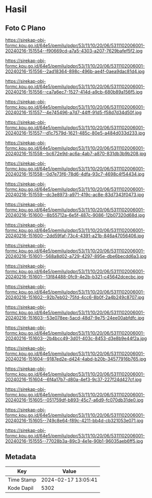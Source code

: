# Hasil

## Foto C Plano

https://sirekap-obj-formc.kpu.go.id/64e5/pemilu/pdpr/53/11/10/20/06/5311102006001-20240216-151554--f90669cd-a7a5-4303-a207-7629bafef5f2.jpg

https://sirekap-obj-formc.kpu.go.id/64e5/pemilu/pdpr/53/11/10/20/06/5311102006001-20240216-151556--2ad18364-898c-496b-ae4f-0aea9dac81d4.jpg

https://sirekap-obj-formc.kpu.go.id/64e5/pemilu/pdpr/53/11/10/20/06/5311102006001-20240216-151556--ca7a6ec7-1527-414d-a9cb-680b89a156f5.jpg

https://sirekap-obj-formc.kpu.go.id/64e5/pemilu/pdpr/53/11/10/20/06/5311102006001-20240216-151557--4e745496-a7d7-44ff-91d5-f58d7d34d50f.jpg

https://sirekap-obj-formc.kpu.go.id/64e5/pemilu/pdpr/53/11/10/20/06/5311102006001-20240216-151557--d1c7579d-1621-485c-80e5-a484d033d233.jpg

https://sirekap-obj-formc.kpu.go.id/64e5/pemilu/pdpr/53/11/10/20/06/5311102006001-20240216-151558--bc672e9d-ac6a-4ab7-a870-831db3b9b208.jpg

https://sirekap-obj-formc.kpu.go.id/64e5/pemilu/pdpr/53/11/10/20/06/5311102006001-20240216-151558--0d7e73f6-78d6-4dfa-93c7-4698c4f54434.jpg

https://sirekap-obj-formc.kpu.go.id/64e5/pemilu/pdpr/53/11/10/20/06/5311102006001-20240216-151559--dc3e8973-a971-419c-ac8e-83d7343f0473.jpg

https://sirekap-obj-formc.kpu.go.id/64e5/pemilu/pdpr/53/11/10/20/06/5311102006001-20240216-151600--8b55712a-6e5f-487c-9086-12b07320d68d.jpg

https://sirekap-obj-formc.kpu.go.id/64e5/pemilu/pdpr/53/11/10/20/06/5311102006001-20240216-151600--2dd59faf-73c4-4391-a21b-846a47056406.jpg

https://sirekap-obj-formc.kpu.go.id/64e5/pemilu/pdpr/53/11/10/20/06/5311102006001-20240216-151601--568a8d02-a729-4297-895e-dbe6becdd6a3.jpg

https://sirekap-obj-formc.kpu.go.id/64e5/pemilu/pdpr/53/11/10/20/06/5311102006001-20240216-151601--13f84488-0fc9-4e2b-b321-c45642dcecbc.jpg

https://sirekap-obj-formc.kpu.go.id/64e5/pemilu/pdpr/53/11/10/20/06/5311102006001-20240216-151602--92b7eb02-75fd-4cc6-8b0f-2a4b249c8707.jpg

https://sirekap-obj-formc.kpu.go.id/64e5/pemilu/pdpr/53/11/10/20/06/5311102006001-20240216-151603--53e078ee-5acd-48d7-9e75-24ee00abfdfc.jpg

https://sirekap-obj-formc.kpu.go.id/64e5/pemilu/pdpr/53/11/10/20/06/5311102006001-20240216-151603--2b4bcc49-3d01-403c-8453-d3e8b9e44f2a.jpg

https://sirekap-obj-formc.kpu.go.id/64e5/pemilu/pdpr/53/11/10/20/06/5311102006001-20240216-151604--9187ed2e-d424-4abd-b20b-34577916b765.jpg

https://sirekap-obj-formc.kpu.go.id/64e5/pemilu/pdpr/53/11/10/20/06/5311102006001-20240216-151604--6f4a17b7-d80a-4ef3-9c37-227f24d427cf.jpg

https://sirekap-obj-formc.kpu.go.id/64e5/pemilu/pdpr/53/11/10/20/06/5311102006001-20240216-151605--051759df-b893-45c7-a6d9-fc070db31de0.jpg

https://sirekap-obj-formc.kpu.go.id/64e5/pemilu/pdpr/53/11/10/20/06/5311102006001-20240216-151605--749c8e64-f89c-4211-bb4d-cb321053e071.jpg

https://sirekap-obj-formc.kpu.go.id/64e5/pemilu/pdpr/53/11/10/20/06/5311102006001-20240216-151555--77028b3a-89c3-4e1e-90b1-96035aeb6ff5.jpg


## Metadata

| Key        | Value               |
| ---------- | ------------------- |
| Time Stamp | 2024-02-17 13:05:41 |
| Kode Dapil | 5302                |



